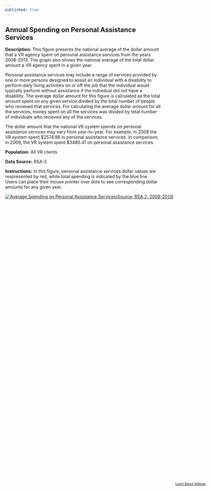 ```yaml
---
published: true
---
```


## Annual Spending on Personal Assistance Services

**Description:** This figure presents the national average of the dollar amount that a  VR agency spent on personal assistance services from the years 2008-2013. The graph also shows the national average of the total dollar amount a VR agency spent in a given year.   

Personal assistance services may include a range of services provided by one or more persons designed to assist an individual with a disability to perform daily living activities on or off the job that the individual would typically perform without assistance if the individual did not have a disability. The average dollar amount for this figure is calculated as the total amount spent on any given service divided by the total number of people who recieved that services. For calculating the average dollar amount for all the services, money spent on all the services was divided by total number of individuals who recieved any of the services.   

The dollar amount that the national VR system spends on personal assistance services may vary from year-to-year. For example, in 2008 the VR system spent $2574.88 in personal assistance services. In comparison, in 2009, the VR system spent $3480.41 on personal assistance services. 

**Population:** All VR clients 

**Data Source:** RSA-2

**Instructions:** In this figure, personal assistance services dollar values are respresented by red, while total spending is indicated by the blue line. Users can place their mouse pointer over dots to see corresponding dollar amounts for any given year. 

<script type='text/javascript' src='https://public.tableausoftware.com/javascripts/api/viz_v1.js'></script><div class='tableauPlaceholder' style='width: 654px; height: 929px;'><noscript><a href='#'><img alt='Average Spending on Personal Assistance Services(Source: RSA 2, 2008-2013) ' src='https:&#47;&#47;publicrevizit.tableausoftware.com&#47;static&#47;images&#47;Se&#47;ServicesSpending&#47;PersonalAssistance&#47;1_rss.png' style='border: none' /></a></noscript><object class='tableauViz' width='654' height='929' style='display:none;'><param name='host_url' value='https%3A%2F%2Fpublic.tableausoftware.com%2F' /> <param name='site_root' value='' /><param name='name' value='ServicesSpending&#47;PersonalAssistance' /><param name='tabs' value='no' /><param name='toolbar' value='yes' /><param name='static_image' value='https:&#47;&#47;publicrevizit.tableausoftware.com&#47;static&#47;images&#47;Se&#47;ServicesSpending&#47;PersonalAssistance&#47;1.png' /> <param name='animate_transition' value='yes' /><param name='display_static_image' value='yes' /><param name='display_spinner' value='yes' /><param name='display_overlay' value='yes' /><param name='display_count' value='yes' /></object></div><div style='width:654px;height:22px;padding:0px 10px 0px 0px;color:black;font:normal 8pt verdana,helvetica,arial,sans-serif;'><div style='float:right; padding-right:8px;'><a href='http://www.tableausoftware.com/public/about-tableau-products?ref=https://public.tableausoftware.com/views/ServicesSpending/PersonalAssistance' target='_blank'>Learn About Tableau</a></div></div>